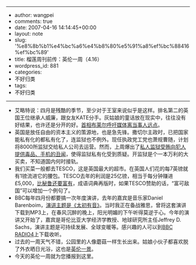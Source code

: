 - --
- author: wangpei
- comments: true
- date: 2007-04-16 14:14:45+00:00
- layout: note
- slug: '%e8%8b%b1%e4%bc%a6%e4%b8%80%e5%91%a8%ef%bc%88416%ef%bc%89'
- title: 榴莲周刊前传：英伦一周（4.16）
- wordpress_id: 881
- categories:
- 不好归类
- tags:
- 不好归类
- --
- 艾略特说：四月是残酷的季节，至少对于王室来说似乎是这样。排名第二的英国王位继承人威廉，跟女友KATE分手。灰姑娘的童话放在现实中，往往没有好结果，也许还是分开的好。[首相布莱尔呼吁媒体离当事人远点](http://www.guardian.co.uk/monarchy/story/0,,2058090,00.html?gusrc=rss&feed=11)。
- 英国是放任自由的资本主义的策源地，也是急先锋。撒切尔主政时，已把国家能私有化的都私有化了，连监狱也不例外。现任执政党工党也萧规曹随，计划将8000所监狱交给私人公司去运营。然而，上周爆出了[私人监狱受贿向犯人提供毒品、手机的丑闻](http://www.guardian.co.uk/prisons/story/0,,2058097,00.html?gusrc=rss&feed=11)，使得监狱私有化受到质疑。开监狱是个一本万利的大买卖，不知道国内何时接轨。
- 我们买菜一般都去TESCO，这是英国最大的超市。在英国人们花的每7英镑就有1镑流进它的腰包。TESCO去年的利润是25亿镑，相当于每分钟赚进 £5,000，[比秘鲁还要富有](http://observer.guardian.co.uk/uk_news/story/0,,2057523,00.html?gusrc=rss&feed=11)，成语词典再版时，如果TESCO赞助的话，“富可敌国”可以增加一个例句了。
- BBC每年四月份都要搞一次年度演讲，去年的嘉宾是音乐家Daniel Barenboim，[演讲主题是《太初有音》](http://www.bbc.co.uk/radio4/reith2006/)。当时我正在备战雅思，曾将这套演讲下载到MP3上，在春风沉醉的晚上，阳光明媚的下午听得莫逆于心。今年的演讲又开始了，嘉宾是哥伦比亚大学经济学教授、地球研究所主任Jeffrey D. Sachs，演讲主题是可持续发展、全球变暖等。感兴趣的人可以到[BBC RADIO4](http://www.bbc.co.uk/radio4/factual/radio4choice.shtml)上下载收听。
- 过去的一周天气不错，公园里的人像蘑菇一样生长出来。姑娘小伙子都喜欢脱了外衣晒日光浴，这也是[英伦一景](http://farm1.static.flickr.com/183/412872194_005c4ed237.jpg?v=0)。
- 今天的英伦一周就为您播报到这里。
